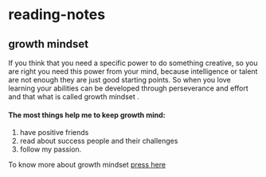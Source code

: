 # reading-notes
## growth mindset

If you think that you need a specific power to do something creative, so you are right you need this power from your mind, because intelligence or talent are not enough they are just good starting points.
So when you love learning  your abilities can be developed through perseverance and effort and that what is called growth mindset .

#### The most things help me to keep growth mind:
1. have positive friends
2. read about success people and their challenges 
3. follow my passion.

To know more about growth mindset [press here](https://www.atlassian.com/blog/inside-atlassian/growth-mindset)
